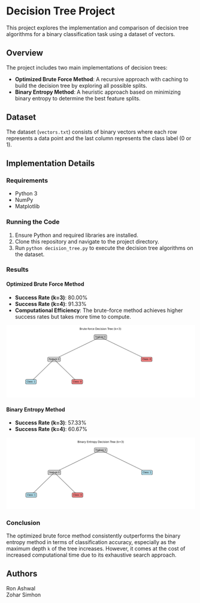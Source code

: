 # Decision Tree Project

This project explores the implementation and comparison of decision tree algorithms for a binary classification task using a dataset of vectors.

## Overview

The project includes two main implementations of decision trees:
- **Optimized Brute Force Method**: A recursive approach with caching to build the decision tree by exploring all possible splits.
- **Binary Entropy Method**: A heuristic approach based on minimizing binary entropy to determine the best feature splits.

## Dataset

The dataset (`vectors.txt`) consists of binary vectors where each row represents a data point and the last column represents the class label (0 or 1).

## Implementation Details

### Requirements

- Python 3
- NumPy
- Matplotlib

### Running the Code

1. Ensure Python and required libraries are installed.
2. Clone this repository and navigate to the project directory.
3. Run `python decision_tree.py` to execute the decision tree algorithms on the dataset.

### Results

#### Optimized Brute Force Method

- **Success Rate (k=3)**: 80.00%
- **Success Rate (k=4)**: 91.33%
- **Computational Efficiency**: The brute-force method achieves higher success rates but takes more time to compute.

![Optimized Brute Force Tree](images/optimized_brute_force_tree.jpg)

#### Binary Entropy Method

- **Success Rate (k=3)**: 57.33%
- **Success Rate (k=4)**: 60.67%

![Binary Entropy Tree](images/binary_entropy_tree.jpg)

### Conclusion

The optimized brute force method consistently outperforms the binary entropy method in terms of classification accuracy, especially as the maximum depth `k` of the tree increases. However, it comes at the cost of increased computational time due to its exhaustive search approach.

## Authors

Ron Ashwal <br>
Zohar Simhon